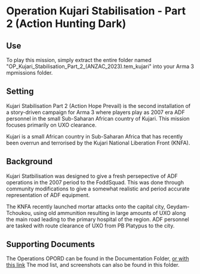 

# Operation Kujari Stabilisation - Part 2 (Action Hunting Dark)
## Use
To play this mission, simply extract the entire folder named "OP_Kujari_Stabilisation_Part_2_(ANZAC_2023).tem_kujari" into your Arma 3 mpmissions folder.

## Setting
 Kujari Stabilisation Part 2 (Action Hope Prevail) is the second installation of a story-driven campaign for Arma 3 where players play as 2007 era ADF personnel in the small Sub-Saharan African country of Kujari. This mission focuses primarily on UXO clearance.

Kujari is a small African country in Sub-Saharan Africa that has recently been overrun and terrorised by the Kujari National Liberation Front (KNFA).

## Background
Kujari Statbilisation was designed to give a fresh persepective of ADF operations in the 2007 period to the FoddSquad. This was done through community modifications to give a somewhat realistic and period accurate representation of ADF equipment.

 The KNFA recently launched mortar attacks onto the capital city, Geydam-Tchoukou, using old ammunition resulting in large amounts of UXO along the main road leading to the primary hospital of the region. ADF personnel are tasked with route clearance of UXO from PB Platypus to the city.

## Supporting Documents
The Operations OPORD can be found in the Documentation Folder, [or with this link](Documentation/Action-Hope-Prevail-OPORD-Operation-Kujari-Stabilisation.docx)
The mod list, and screenshots can also be found in this folder. 